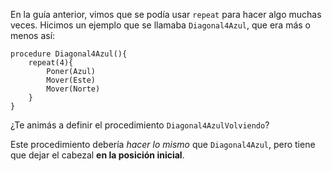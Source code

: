 En la guía anterior, vimos que se podía usar `repeat` para hacer algo muchas veces. Hicimos un ejemplo que se llamaba `Diagonal4Azul`, que era más o menos así:

```gbs
procedure Diagonal4Azul(){
    repeat(4){
        Poner(Azul)
        Mover(Este)
        Mover(Norte)
    }
}
```

¿Te animás a definir el procedimiento `Diagonal4AzulVolviendo`?

Este procedimiento debería _hacer lo mismo_ que `Diagonal4Azul`, pero tiene que dejar el cabezal **en la posición inicial**.
